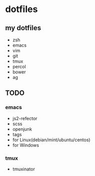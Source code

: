 # dotfiles

## my dotfiles

- zsh
- emacs
- vim
- git
- tmux
- percol
- bower
- ag

## TODO

### emacs

- js2-refector
- scss
- openjunk
- tags
- for Linux(debian/mint/ubuntu/centos)
- for Windows

### tmux

- tmuxinator
